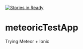 [![Stories in Ready](https://badge.waffle.io/bloodnines/meteoricTestApp.png?label=ready&title=Ready)](https://waffle.io/bloodnines/meteoricTestApp)
# meteoricTestApp
Trying Meteor + Ionic
